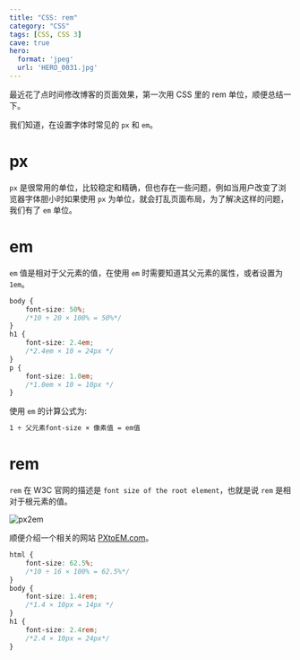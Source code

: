 ```yaml
---
title: "CSS: rem"
category: "CSS"
tags: [CSS, CSS 3]
cave: true
hero:
  format: 'jpeg'
  url: 'HERO_0031.jpg'
---
```

最近花了点时间修改博客的页面效果，第一次用 CSS 里的 rem 单位，顺便总结一下。



我们知道，在设置字体时常见的 `px` 和 `em`。

# px

`px` 是很常用的单位，比较稳定和精确，但也存在一些问题，例如当用户改变了浏览器字体胆小时如果使用 `px` 为单位，就会打乱页面布局，为了解决这样的问题，我们有了 `em` 单位。

# em

`em` 值是相对于父元素的值，在使用 `em` 时需要知道其父元素的属性，或者设置为 `1em`。

```css
body {
    font-size: 50%;
    /*10 ÷ 20 × 100% = 50%*/
}
h1 {
    font-size: 2.4em;
    /*2.4em × 10 = 24px */
}
p {
    font-size: 1.0em;
    /*1.0em × 10 = 10px */
}
```

使用 `em` 的计算公式为:

```css
1 ÷ 父元素font-size × 像素值 = em值
```

# rem

`rem` 在 W3C 官网的描述是 `font size of the root element`，也就是说 `rem` 是相对于根元素的值。

![px2em](/assets/images/posts/content/pxtoem.jpg)

顺便介绍一个相关的网站 [PXtoEM.com](https://pxtoem.com/)。

```css
html {
    font-size: 62.5%;
    /*10 ÷ 16 × 100% = 62.5%*/
}
body {
    font-size: 1.4rem;
    /*1.4 × 10px = 14px */
}
h1 {
    font-size: 2.4rem;
    /*2.4 × 10px = 24px*/
}
```



